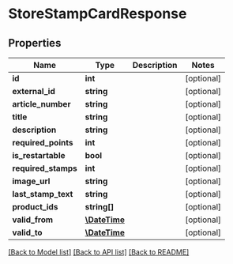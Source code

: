 # StoreStampCardResponse

## Properties
Name | Type | Description | Notes
------------ | ------------- | ------------- | -------------
**id** | **int** |  | [optional] 
**external_id** | **string** |  | [optional] 
**article_number** | **string** |  | [optional] 
**title** | **string** |  | [optional] 
**description** | **string** |  | [optional] 
**required_points** | **int** |  | [optional] 
**is_restartable** | **bool** |  | [optional] 
**required_stamps** | **int** |  | [optional] 
**image_url** | **string** |  | [optional] 
**last_stamp_text** | **string** |  | [optional] 
**product_ids** | **string[]** |  | [optional] 
**valid_from** | [**\DateTime**](\DateTime.md) |  | [optional] 
**valid_to** | [**\DateTime**](\DateTime.md) |  | [optional] 

[[Back to Model list]](../../README.md#documentation-for-models) [[Back to API list]](../../README.md#documentation-for-api-endpoints) [[Back to README]](../../README.md)

